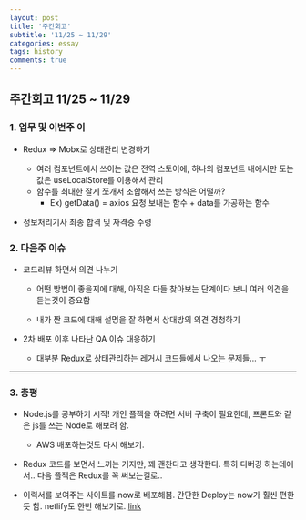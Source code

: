 ```yaml
---
layout: post
title: '주간회고'
subtitle: '11/25 ~ 11/29'
categories: essay
tags: history
comments: true
---
```


## 주간회고 11/25 ~ 11/29



### 1. 업무 및 이번주 이

-  Redux => Mobx로 상태관리 변경하기

    -   여러 컴포넌트에서 쓰이는 값은 전역 스토어에, 하나의 컴포넌트 내에서만 도는 값은 useLocalStore를 이용해서 관리
    -   함수를 최대한 잘게 쪼개서 조합해서 쓰는 방식은 어떨까?
        -   Ex) getData() = axios 요청 보내는 함수 + data를 가공하는 함수 

-   정보처리기사 최종 합격 및 자격증 수령


    
### 2. 다음주 이슈

-   코드리뷰 하면서 의견 나누기

    -   어떤 방법이 좋을지에 대해, 아직은 다들 찾아보는 단계이다 보니 여러 의견을 듣는것이 중요함
    
    -   내가 짠 코드에 대해 설명을 잘 하면서 상대방의 의견 경청하기
    
-   2차 배포 이후 나타난 QA 이슈 대응하기

    -   대부분 Redux로 상태관리하는 레거시 코드들에서 나오는 문제들... ㅜ

---

### 3. 총평

-   Node.js를 공부하기 시작! 개인 플젝을 하려면 서버 구축이 필요한데, 프론트와 같은 js를 쓰는 Node로 해보려 함.
    
    -   AWS 배포하는것도 다시 해보기.
    
-   Redux 코드를 보면서 느끼는 거지만, 꽤 괜찬다고 생각한다. 특히 디버깅 하는데에서.. 다음 플젝은 Redux를 꼭 써보는걸로.. 

-   이력서를 보여주는 사이트를 now로 배포해봄. 간단한 Deploy는 now가 훨씬 편한듯 함. netlify도 한번 해보기로.
[link](https://resume.sh89.now.sh)